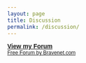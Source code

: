 ```yaml
---
layout: page
title: Discussion
permalink: /discussion/
---
```


<!-- Bravenet Embedded Service Code -->
<script src="http://pub35.bravenet.com/forum/3005346827/" type="text/javascript" charset="utf-8"></script>
<!-- Bravenet Embedded Service Code -->
<script src="http://apps.bravenet.com/go.js?service=forum;id=1;usernum=3005346827" type="text/javascript" charset="utf-8"></script>


<!-- Bravenet Remote Service Code -->
<a style="font: bold 14px arial,sans-serif;" href="http://pub35.bravenet.com/forum/3005346827/">View my Forum</a><br>
<a style="font: 12px arial,sans-serif;" href="http://www.bravenet.com/webtools/forum/" >Free Forum by Bravenet.com</a>
